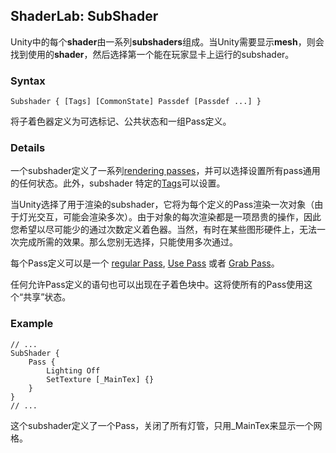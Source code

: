 ## ShaderLab: SubShader
Unity中的每个**shader**由一系列**subshaders**组成。当Unity需要显示**mesh**，则会找到使用的**shader**，然后选择第一个能在玩家显卡上运行的subshader。

### Syntax
```
Subshader { [Tags] [CommonState] Passdef [Passdef ...] }
```
将子着色器定义为可选标记、公共状态和一组Pass定义。

### Details
一个subshader定义了一系列[rendering passes](ShaderLabPass/README.md)，并可以选择设置所有pass通用的任何状态。此外，subshader 特定的[Tags](ShaderLabPassSubShaderTags/README.md)可以设置。

当Unity选择了用于渲染的subshader，它将为每个定义的Pass渲染一次对象（由于灯光交互，可能会渲染多次）。由于对象的每次渲染都是一项昂贵的操作，因此您希望以尽可能少的通过次数定义着色器。当然，有时在某些图形硬件上，无法一次完成所需的效果。那么您别无选择，只能使用多次通过。

每个Pass定义可以是一个 [regular Pass](ShaderLabPass/README.md), [Use Pass](ShaderLabUsePass/README.md) 或者 [Grab Pass](ShaderLabGrabPass/README.md)。

任何允许Pass定义的语句也可以出现在子着色块中。这将使所有的Pass使用这个“共享”状态。

### Example
```
// ...
SubShader {
    Pass {
        Lighting Off
        SetTexture [_MainTex] {}
    }
}
// ...
```
这个subshader定义了一个Pass，关闭了所有灯管，只用_MainTex来显示一个网格。